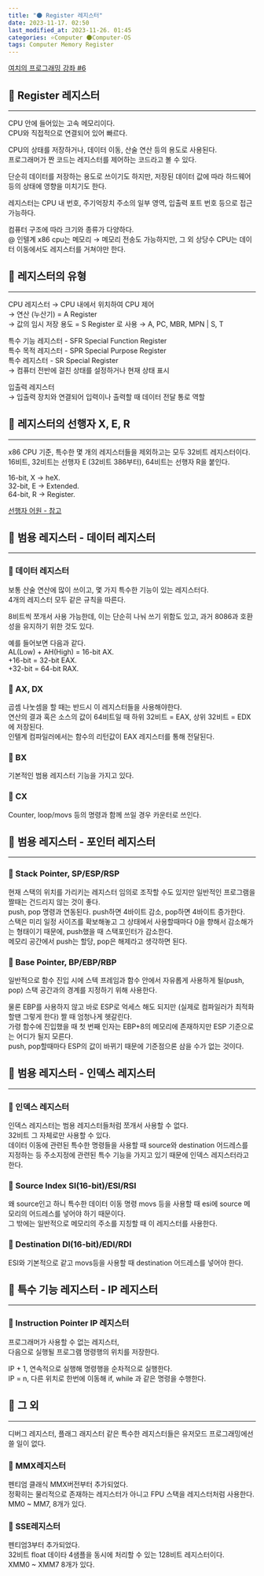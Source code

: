 ```yaml
---
title: "🌑 Register 레지스터"
date: 2023-11-17. 02:50
last_modified_at: 2023-11-26. 01:45
categories: ⭐Computer 🌑Computer-OS
tags: Computer Memory Register
---
```


[여치의 프로그래밍 강좌 #6](http://yuchi.duckdns.org/xe/Programming_QA/5950)  

## 💫 Register 레지스터

---

CPU 안에 들어있는 고속 메모리이다.  
CPU와 직접적으로 연결되어 있어 빠르다.  

CPU의 상태를 저장하거나, 데이터 이동, 산술 연산 등의 용도로 사용된다.  
프로그래머가 짠 코드는 레지스터를 제어하는 코드라고 볼 수 있다.  

단순히 데이터를 저장하는 용도로 쓰이기도 하지만, 저장된 데이터 값에 따라 하드웨어 등의 상태에 영향을 미치기도 한다.  

레지스터는 CPU 내 번호, 주기억장치 주소의 일부 영역, 입출력 포트 번호 등으로 접근 가능하다.  

컴퓨터 구조에 따라 크기와 종류가 다양하다.  
@ 인텔계 x86 cpu는 메모리 → 메모리 전송도 가능하지만, 그 외 상당수 CPU는 데이터 이동에서도 레지스터를 거쳐야만 한다.  

## 💫 레지스터의 유형

---

CPU 레지스터
→ CPU 내에서 위치하여 CPU 제어  
→ 연산 (누산기) = A Register  
→ 값의 임시 저장 용도 = S Register 로 사용
→ A, PC, MBR, MPN | S, T

특수 기능 레지스터 - SFR Special Function Register  
특수 목적 레지스터 - SPR Special Purpose Register  
특수 레지스터 - SR Special Register  
→ 컴퓨터 전반에 걸친 상태를 설정하거나 현재 상태 표시  

입출력 레지스터  
→ 입출력 장치와 연결되어 입력이나 출력할 때 데이터 전달 통로 역할  

## 💫 레지스터의 선행자 X, E, R

---

x86 CPU 기준, 특수한 몇 개의 레지스터들을 제외하고는 모두 32비트 레지스터이다.  
16비트, 32비트는 선행자 E (32비트 386부터), 64비트는 선행자 R을 붙인다.  

16-bit, X → heX.  
32-bit, E → Extended.  
64-bit, R → Register.  

[선행자 어원 - 참고](https://stackoverflow.com/questions/43933379/what-do-the-e-and-r-prefixes-stand-for-in-the-names-of-intel-32-bit-and-64-bit-r)  

## 💫 범용 레지스터 - 데이터 레지스터

---

### 🫧 데이터 레지스터

보통 산술 연산에 많이 쓰이고, 몇 가지 특수한 기능이 있는 레지스터다.  
4개의 레지스터 모두 같은 규칙을 따른다.  

8비트씩 쪼개서 사용 가능한데, 이는 단순히 나눠 쓰기 위함도 있고, 과거 8086과 호환성을 유지하기 위한 것도 있다.  

예를 들어보면 다음과 같다.  
AL(Low) + AH(High) = 16-bit AX.  
+16-bit = 32-bit EAX.  
+32-bit = 64-bit RAX.  

### 🫧 AX, DX

곱셈 나눗셈을 할 때는 반드시 이 레지스터들을 사용해야한다.  
연산의 결과 혹은 소스의 값이 64비트일 때 하위 32비트 = EAX, 상위 32비트 = EDX에 저장된다.  
인텔계 컴파일러에서는 함수의 리턴값이 EAX 레지스터를 통해 전달된다.  

### 🫧 BX

기본적인 범용 레지스터 기능을 가지고 있다.  

### 🫧 CX

Counter, loop/movs 등의 명령과 함께 쓰일 경우 카운터로 쓰인다.  

## 💫 범용 레지스터 - 포인터 레지스터

---

### 🫧 Stack Pointer, SP/ESP/RSP

현재 스택의 위치를 가리키는 레지스터
임의로 조작할 수도 있지만 일반적인 프로그램을 짤때는 건드리지 않는 것이 좋다.  
push, pop 명령과 연동된다. push하면 4바이트 감소, pop하면 4바이트 증가한다.  
스택은 미리 일정 사이즈를 확보해놓고 그 상태에서 사용할때마다 0을 향해서 감소해가는 형태이기 때문에, push했을 때 스택포인터가 감소한다.  
메모리 공간에서 push는 할당, pop은 해제라고 생각하면 된다.  

### 🫧 Base Pointer, BP/EBP/RBP  

일반적으로 함수 진입 시에 스텍 프레임과 함수 안에서 자유롭게 사용하게 될(push, pop) 스택 공간과의 경계를 지정하기 위해 사용한다.

물론 EBP를 사용하지 않고 바로 ESP로 억세스 해도 되지만 (실제로 컴파일러가 최적화할땐 그렇게 한다) 짤 때 엄청나게 헷갈린다.  
가령 함수에 진입했을 때 첫 번째 인자는 EBP+8의 메모리에 존재하지만 ESP 기준으로는 어디가 될지 모른다.  
push, pop할때마다 ESP의 값이 바뀌기 때문에 기준점으론 삼을 수가 없는 것이다.  

## 💫 범용 레지스터 - 인덱스 레지스터

---

### 🫧 인덱스 레지스터

인덱스 레지스터는 범용 레지스터들처럼 쪼개서 사용할 수 없다.  
32비트 그 자체로만 사용할 수 있다.  
데이터 이동에 관련된 특수한 명령들을 사용할 때 source와 destination 어드레스를 지정하는 등 주소지정에 관련된 특수 기능을 가지고 있기 때문에 인덱스 레지스터라고 한다.  

### 🫧 Source Index SI(16-bit)/ESI/RSI

왜 source인고 하니 특수한 데이터 이동 명령 movs 등을 사용할 때 esi에 source 메모리의 어드레스를 넣어야 하기 때문이다.  
그 밖에는 일반적으로 메모리의 주소를 지칭할 때 이 레지스터를 사용한다.  

### 🫧 Destination DI(16-bit)/EDI/RDI

ESI와 기본적으로 같고 movs등을 사용할 때 destination 어드레스를 넣어야 한다.  

## 💫 특수 기능 레지스터 - IP 레지스터

---

### 🫧 Instruction Pointer IP 레지스터  

프로그래머가 사용할 수 없는 레지스터,  
다음으로 실행될 프로그램 명령행의 위치를 저장한다.  

IP + 1, 연속적으로 실행해 명령행을 순차적으로 실행한다.  
IP = n, 다른 위치로 한번에 이동해 if, while 과 같은 명령을 수행한다.  

## 💫 그 외

---

디버그 레지스터, 플래그 래지스터 같은 특수한 레지스터들은 유저모드 프로그래밍에선 쓸 일이 없다.  

### 🫧 MMX레지스터  

펜티엄 클래식 MMX버전부터 추가되었다.  
정확히는 물리적으로 존재하는 레지스터가 아니고 FPU 스택을 레지스터처럼 사용한다.  
MM0 ~ MM7, 8개가 있다.  

### 🫧 SSE레지스터

펜티엄3부터 추가되었다.  
32비트 float 데이타 4샘플을 동시에 처리할 수 있는 128비트 레지스터이다.  
XMM0 ~ XMM7 8개가 있다.  
